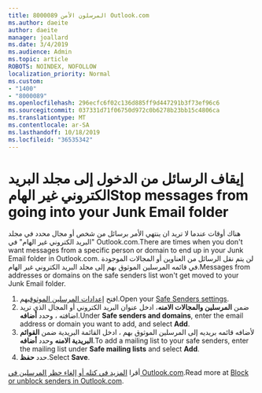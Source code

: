 ```yaml
---
title: 8000089 المرسلون الأمن Outlook.com
ms.author: daeite
author: daeite
manager: joallard
ms.date: 3/4/2019
ms.audience: Admin
ms.topic: article
ROBOTS: NOINDEX, NOFOLLOW
localization_priority: Normal
ms.custom:
- "1400"
- "8000089"
ms.openlocfilehash: 296ecfc6f02c136d885ff9d447291b3f73ef96c6
ms.sourcegitcommit: 037331d71f06750d972c0b6278b23bb15c4806ca
ms.translationtype: MT
ms.contentlocale: ar-SA
ms.lasthandoff: 10/18/2019
ms.locfileid: "36535342"
---
```

# <a name="stop-messages-from-going-into-your-junk-email-folder"></a><span data-ttu-id="7501a-102">إيقاف الرسائل من الدخول إلى مجلد البريد الكتروني غير الهام</span><span class="sxs-lookup"><span data-stu-id="7501a-102">Stop messages from going into your Junk Email folder</span></span>

<span data-ttu-id="7501a-103">هناك أوقات عندما لا تريد ان ينتهي الأمر برسائل من شخص أو مجال محدد في مجلد "البريد الكتروني غير الهام" في Outlook.com.</span><span class="sxs-lookup"><span data-stu-id="7501a-103">There are times when you don't want messages from a specific person or domain to end up in your Junk Email folder in Outlook.com.</span></span> <span data-ttu-id="7501a-104">لن يتم نقل الرسائل من العناوين أو المجالات الموجودة في قائمه المرسلين الموثوق بهم إلى مجلد البريد الكتروني غير الهام.</span><span class="sxs-lookup"><span data-stu-id="7501a-104">Messages from addresses or domains on the safe senders list won't get moved to your Junk Email folder.</span></span>

1. <span data-ttu-id="7501a-105">افتح [إعدادات المرسلين الموثوق](https://go.microsoft.com/fwlink/?linkid=2035804)بهم.</span><span class="sxs-lookup"><span data-stu-id="7501a-105">Open your [Safe Senders settings](https://go.microsoft.com/fwlink/?linkid=2035804).</span></span>
2. <span data-ttu-id="7501a-106">ضمن **المرسلين والمجالات الامنه**، ادخل عنوان البريد الكتروني أو المجال الذي تريد اضافته ، وحدد **أضافه**.</span><span class="sxs-lookup"><span data-stu-id="7501a-106">Under **Safe senders and domains**, enter the email address or domain you want to add, and select **Add**.</span></span>
3. <span data-ttu-id="7501a-107">لأضافه قائمه بريديه إلى المرسلين الموثوق بهم ، ادخل القائمة البريدية ضمن **القوائم البريدية الامنه** وحدد **أضافه**.</span><span class="sxs-lookup"><span data-stu-id="7501a-107">To add a mailing list to your safe senders, enter the mailing list under **Safe mailing lists** and select **Add**.</span></span>
4. <span data-ttu-id="7501a-108">حدد **حفظ**.</span><span class="sxs-lookup"><span data-stu-id="7501a-108">Select **Save**.</span></span>

<span data-ttu-id="7501a-109">أقرا [المزيد في كتله أو إلغاء حظر المرسلين في Outlook.com](https://support.office.com/article/afba1c94-77bb-4f50-8b85-057cf52f4d5e?wt.mc_id=Office_Outlook_com_Alchemy).</span><span class="sxs-lookup"><span data-stu-id="7501a-109">Read more at [Block or unblock senders in Outlook.com](https://support.office.com/article/afba1c94-77bb-4f50-8b85-057cf52f4d5e?wt.mc_id=Office_Outlook_com_Alchemy).</span></span>